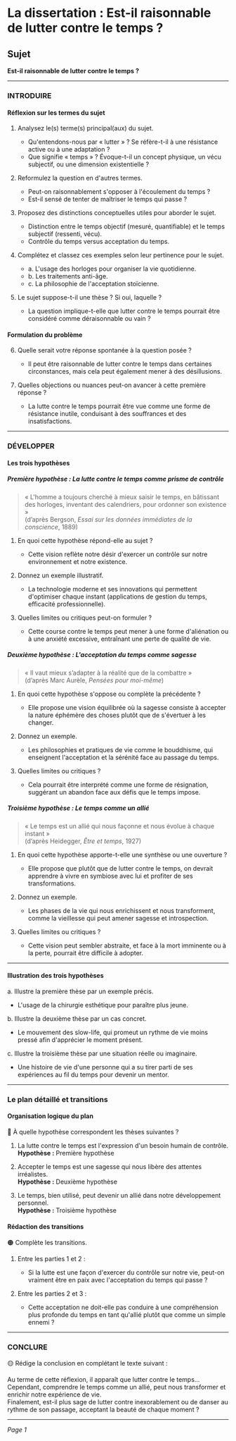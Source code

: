 # La dissertation : Est-il raisonnable de lutter contre le temps ?

## Sujet
**Est-il raisonnable de lutter contre le temps ?**

---

### INTRODUIRE

#### Réflexion sur les termes du sujet

1. Analysez le(s) terme(s) principal(aux) du sujet. 
   - Qu'entendons-nous par « lutter » ? Se réfère-t-il à une résistance active ou à une adaptation ?
   - Que signifie « temps » ? Évoque-t-il un concept physique, un vécu subjectif, ou une dimension existentielle ?

2. Reformulez la question en d'autres termes.
   - Peut-on raisonnablement s'opposer à l'écoulement du temps ? 
   - Est-il sensé de tenter de maîtriser le temps qui passe ?

3. Proposez des distinctions conceptuelles utiles pour aborder le sujet.
   - Distinction entre le temps objectif (mesuré, quantifiable) et le temps subjectif (ressenti, vécu).
   - Contrôle du temps versus acceptation du temps.

4. Complétez et classez ces exemples selon leur pertinence pour le sujet.
   - a. L'usage des horloges pour organiser la vie quotidienne.  
   - b. Les traitements anti-âge.  
   - c. La philosophie de l'acceptation stoïcienne.  

5. Le sujet suppose-t-il une thèse ? Si oui, laquelle ?
   - La question implique-t-elle que lutter contre le temps pourrait être considéré comme déraisonnable ou vain ?

#### Formulation du problème

6. Quelle serait votre réponse spontanée à la question posée ?
   - Il peut être raisonnable de lutter contre le temps dans certaines circonstances, mais cela peut également mener à des désillusions.

7. Quelles objections ou nuances peut-on avancer à cette première réponse ?
   - La lutte contre le temps pourrait être vue comme une forme de résistance inutile, conduisant à des souffrances et des insatisfactions.

---

### DÉVELOPPER

#### Les trois hypothèses

##### Première hypothèse : La lutte contre le temps comme prisme de contrôle

> « L'homme a toujours cherché à mieux saisir le temps, en bâtissant des horloges, inventant des calendriers, pour ordonner son existence »  
> (d’après Bergson, *Essai sur les données immédiates de la conscience*, 1889)

1. En quoi cette hypothèse répond-elle au sujet ?
   - Cette vision reflète notre désir d'exercer un contrôle sur notre environnement et notre existence.

2. Donnez un exemple illustratif.
   - La technologie moderne et ses innovations qui permettent d'optimiser chaque instant (applications de gestion du temps, efficacité professionnelle).

3. Quelles limites ou critiques peut-on formuler ?
   - Cette course contre le temps peut mener à une forme d'aliénation ou à une anxiété excessive, entraînant une perte de qualité de vie.

##### Deuxième hypothèse : L'acceptation du temps comme sagesse

> « Il vaut mieux s’adapter à la réalité que de la combattre »  
> (d’après Marc Aurèle, *Pensées pour moi-même*)

1. En quoi cette hypothèse s'oppose ou complète la précédente ?
   - Elle propose une vision équilibrée où la sagesse consiste à accepter la nature éphémère des choses plutôt que de s'évertuer à les changer.

2. Donnez un exemple.
   - Les philosophies et pratiques de vie comme le bouddhisme, qui enseignent l'acceptation et la sérénité face au passage du temps.

3. Quelles limites ou critiques ?
   - Cela pourrait être interprété comme une forme de résignation, suggérant un abandon face aux défis que le temps impose.

##### Troisième hypothèse : Le temps comme un allié

> « Le temps est un allié qui nous façonne et nous évolue à chaque instant »  
> (d’après Heidegger, *Être et temps*, 1927)

1. En quoi cette hypothèse apporte-t-elle une synthèse ou une ouverture ?
   - Elle propose que plutôt que de lutter contre le temps, on devrait apprendre à vivre en symbiose avec lui et profiter de ses transformations.

2. Donnez un exemple.
   - Les phases de la vie qui nous enrichissent et nous transforment, comme la vieillesse qui peut amener sagesse et introspection.

3. Quelles limites ou critiques ?
   - Cette vision peut sembler abstraite, et face à la mort imminente ou à la perte, pourrait être difficile à adopter.

---

#### Illustration des trois hypothèses

a. Illustre la première thèse par un exemple précis.
   - L'usage de la chirurgie esthétique pour paraître plus jeune.

b. Illustre la deuxième thèse par un cas concret.
   - Le mouvement des slow-life, qui promeut un rythme de vie moins pressé afin d'apprécier le moment présent.

c. Illustre la troisième thèse par une situation réelle ou imaginaire.
   - Une histoire de vie d'une personne qui a su tirer parti de ses expériences au fil du temps pour devenir un mentor.

---

### Le plan détaillé et transitions

#### Organisation logique du plan

🔴 À quelle hypothèse correspondent les thèses suivantes ?

1. La lutte contre le temps est l'expression d'un besoin humain de contrôle.  
   **Hypothèse :** Première hypothèse

2. Accepter le temps est une sagesse qui nous libère des attentes irréalistes.  
   **Hypothèse :** Deuxième hypothèse

3. Le temps, bien utilisé, peut devenir un allié dans notre développement personnel.  
   **Hypothèse :** Troisième hypothèse

#### Rédaction des transitions

🟠 Complète les transitions.

1. Entre les parties 1 et 2 :  
   - Si la lutte est une façon d'exercer du contrôle sur notre vie, peut-on vraiment être en paix avec l'acceptation du temps qui passe ?

2. Entre les parties 2 et 3 :  
   - Cette acceptation ne doit-elle pas conduire à une compréhension plus profonde du temps en tant qu'allié plutôt que comme un simple ennemi ?

---

### CONCLURE

🟡 Rédige la conclusion en complétant le texte suivant :

Au terme de cette réflexion, il apparaît que lutter contre le temps…  
Cependant, comprendre le temps comme un allié, peut nous transformer et enrichir notre expérience de vie.  
Finalement, est-il plus sage de lutter contre inexorablement ou de danser au rythme de son passage, acceptant la beauté de chaque moment ? 

--- 

*Page 1*
